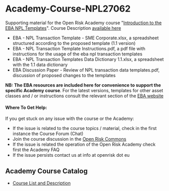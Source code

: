 # Academy-Course-NPL27062

Supporting material for the Open Risk Academy course "[Introduction to the EBA NPL Templates](https://www.openriskacademy.com/course/view.php?id=62)". Course Description [available here](https://www.openriskmanagement.com/academy-courses/intro-to-eba-npl-templates/)

* EBA - NPL Transaction Template - SME Corporate.xlsx, a spreadsheet structured according to the proposed template (1.1 version)
* EBA - NPL Transaction Template Instructions.pdf, a pdf file with instructions for the usage of the eba npl transaction templates
* EBA - NPL Transaction Templates Data Dictionary 1.1.xlsx, a spreadsheet with the 1.1 data dictionary
* EBA Discussion Paper - Review of NPL transaction data templates.pdf, discussion of proposed changes to the templates

**NB: The EBA resources are included here for convenience to support the specific Academy course**. For the latest versions, templates for other asset classes and / or instructions consult the relevant section of the [EBA website](https://www.eba.europa.eu/risk-analysis-and-data/npls)

#### Where To Get Help:

If you get stuck on any issue with the course or the Academy:

- If the issue is related to the course topics / material, check in the first instance the Course Forum (Chat)
- Join the course discussion in the [Open Risk Commons](https://www.openriskcommons.org/t/introduction-to-the-eba-npl-templates/54)
- If the issue is related the operation of the Open Risk Academy check first the Academy FAQ
- If the issue persists contact us at info at openrisk dot eu

## Academy Course Catalog

* [Course List and Description](https://www.openriskmanagement.com/academy-courses/)
